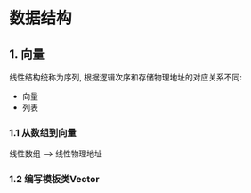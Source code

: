 # 数据结构

## 1. 向量

线性结构统称为序列, 根据逻辑次序和存储物理地址的对应关系不同:

* 向量
* 列表

### 1.1 从数组到向量

线性数组 --> 线性物理地址

### 1.2 编写模板类Vector

